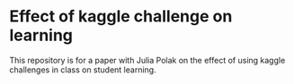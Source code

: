 # Effect of kaggle challenge on learning

This repository is for a paper with Julia Polak on the effect of using kaggle challenges in class on student learning.

